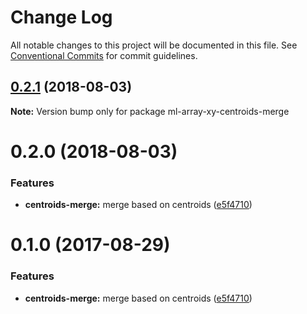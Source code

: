 # Change Log

All notable changes to this project will be documented in this file.
See [Conventional Commits](https://conventionalcommits.org) for commit guidelines.

<a name="0.2.1"></a>
## [0.2.1](https://github.com/mljs/array-xy/compare/ml-array-xy-centroids-merge@0.2.0...ml-array-xy-centroids-merge@0.2.1) (2018-08-03)

**Note:** Version bump only for package ml-array-xy-centroids-merge





<a name="0.2.0"></a>
# 0.2.0 (2018-08-03)


### Features

* **centroids-merge:** merge based on centroids ([e5f4710](https://github.com/mljs/array-xy/commit/e5f4710))





<a name="0.1.0"></a>
# 0.1.0 (2017-08-29)


### Features

* **centroids-merge:** merge based on centroids ([e5f4710](https://github.com/mljs/array-xy/commit/e5f4710))
